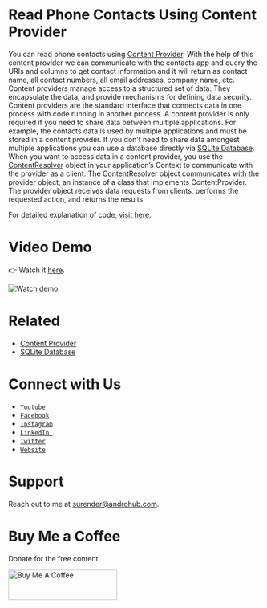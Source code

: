 # Read Phone Contacts Using Content Provider
You can read phone contacts using [Content Provider](http://developer.android.com/intl/ru/guide/topics/providers/content-providers.html). With the help of this content provider we can communicate with the contacts app and query the URIs  and columns to get contact information and it will return as contact name, all contact numbers, all email addresses, company name, etc.
<br>
Content providers manage access to a structured set of data. They encapsulate the data, and provide mechanisms for defining data security. Content providers are the standard interface that connects data in one process with code running in another process. A content provider is only required if you need to share data between multiple applications. For example, the contacts data is used by multiple applications and must be stored in a content provider. If you don’t need to share data amongest multiple applications you can use a database directly via [SQLite Database](http://androhub.com/android-sqlite-database/).
<br>
When you want to access data in a content provider, you use the [ContentResolver](http://developer.android.com/intl/ru/reference/android/content/ContentResolver.html) object in your application’s Context to communicate with the provider as a client. The ContentResolver object communicates with the provider object, an instance of a class that implements ContentProvider. The provider object receives data requests from clients, performs the requested action, and returns the results.

For detailed explanation of code, [visit here](http://www.androhub.com/android-read-contacts-using-content-provider/).

# Video Demo
👉 Watch it <a href="https://youtu.be/G0qObXv8Tbg">here</a>.
<br>

[![Watch demo](http://i3.ytimg.com/vi/G0qObXv8Tbg/hqdefault.jpg)](https://youtu.be/G0qObXv8Tbg)

# Related

- [Content Provider](http://www.androhub.com/android-content-provider/)
- [SQLite Database](http://www.androhub.com/android-sqlite-database/)

# Connect with Us
- <a href="https://www.youtube.com/channel/@Androhub" target="_blank">`Youtube`</a>
- <a href="https://www.facebook.com/androhubtutorial/" target="_blank">`Facebook`</a>
- <a href="https://www.instagram.com/androhub_tutorial" target="_blank">`Instagram`</a>
- <a href="https://www.linkedin.com/in/surender-kumar-681472a8?originalSubdomain=in" target="_blank">`LinkedIn `</a>
- <a href="https://twitter.com/sonusurender0/" target="_blank">`Twitter`</a>
- <a href="http://www.androhub.com/" target="_blank">`Website`</a>

# Support
Reach out to me at surender@androhub.com.

# Buy Me a Coffee
Donate for the free content.

<a href="https://www.buymeacoffee.com/androhub" target="_blank"><img src="https://cdn.buymeacoffee.com/buttons/v2/default-yellow.png" alt="Buy Me A Coffee" style="height: 60px !important;width: 217px !important;" ></a>
